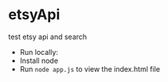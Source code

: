 # etsyApi
test etsy api and search

*  Run locally:
 *  Install node
 *  Run ``node app.js`` to view the index.html file